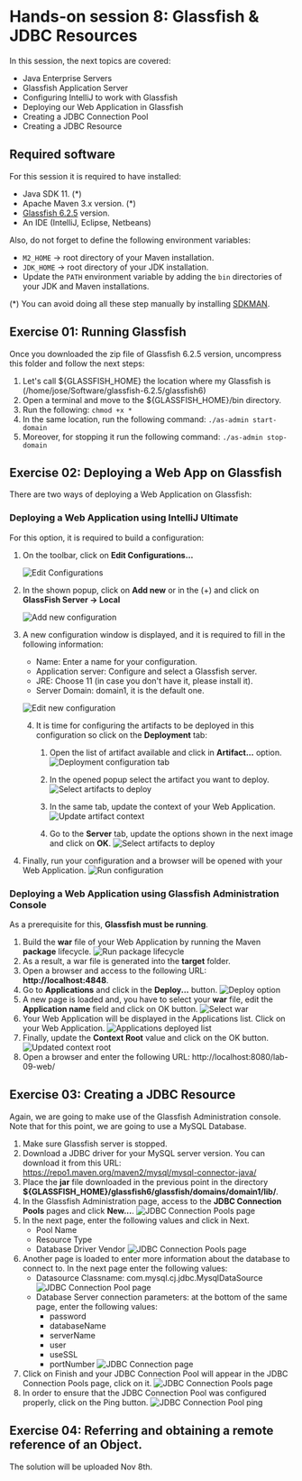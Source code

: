 
# Hands-on session 8: Glassfish & JDBC Resources

In this session, the next topics are covered:

- Java Enterprise Servers 
- Glassfish Application Server
- Configuring IntelliJ to work with Glassfish
- Deploying our Web Application in Glassfish
- Creating a JDBC Connection Pool
- Creating a JDBC Resource


## Required software

For this session it is required to have installed:

- Java SDK 11. (*)
- Apache Maven 3.x version. (*)
- [Glassfish 6.2.5](https://www.eclipse.org/downloads/download.php?file=/ee4j/glassfish/glassfish-6.2.5.zip) version.
- An IDE (IntelliJ, Eclipse, Netbeans)

Also, do not forget to define the following environment variables:

- `M2_HOME` -> root directory of your Maven installation.
- `JDK_HOME` -> root directory of your JDK installation.
- Update the `PATH` environment variable by adding the `bin` directories of your JDK and Maven installations.

(*) You can avoid doing all these step manually by installing
[SDKMAN](https://sdkman.io/).


## Exercise 01: Running Glassfish

Once you downloaded the zip file of Glassfish 6.2.5 version, uncompress this folder and follow the next steps:

1. Let's call ${GLASSFISH_HOME} the location where my Glassfish is (/home/jose/Software/glassfish-6.2.5/glassfish6)
2. Open a terminal and move to the ${GLASSFISH_HOME}/bin directory. 
3. Run the following: `chmod +x *`
4. In the same location, run the following command: `./as-admin start-domain`
5. Moreover, for stopping it run the following command: `./as-admin stop-domain`

## Exercise 02: Deploying a Web App on Glassfish

There are two ways of deploying a Web Application on Glassfish:

### Deploying a Web Application using IntelliJ Ultimate

For this option, it is required to build a configuration:

1. On the toolbar, click on **Edit Configurations...**

   ![Edit Configurations](images/e2_p1_configuration.png "Edit Configurations")

2. In the shown popup, click on **Add new** or in the (+) and click on **GlassFish Server -> Local**

   ![Add new configuration](images/e2_p1_new_configuration.png "Add new configuration")

3. A new configuration window is displayed, and it is required to fill in the following information:
   - Name: Enter a name for your configuration.
   - Application server: Configure and select a Glassfish server.
   - JRE: Choose 11 (in case you don't have it, please install it).
   - Server Domain: domain1, it is the default one.

   ![Edit new configuration](images/e2_p1_step1_configuration.png "Edit new configuration")

   4. It is time for configuring the artifacts to be deployed in this configuration so click on the **Deployment** tab:

      1. Open the list of artifact available and click in **Artifact...** option.
      ![Deployment configuration tab](images/e2_p1_step2_configuration.png "Deployment configuration tab")
   
      2. In the opened popup select the artifact you want to deploy.
      ![Select artifacts to deploy](images/e2_p1_step2_configuration_artifact_selection.png "Select artifacts to deploy")
   
      3. In the same tab, update the context of your Web Application.
      ![Update artifact context](images/e2_p1_step2_configuration_custom_context.png "Update artifact context")
   
      4. Go to the **Server** tab, update the options shown in the next image and click on **OK**.
      ![Select artifacts to deploy](images/e2_p1_step3.png "Select artifacts to deploy")

5. Finally, run your configuration and a browser will be opened with your Web Application.
   ![Run configuration](images/e2_p1_step4.png "Run configuration")


### Deploying a Web Application using Glassfish Administration Console

As a prerequisite for this, **Glassfish must be running**. 

1. Build the **war** file of your Web Application by running the Maven **package** lifecycle.
![Run package lifecycle](images/e2_p2_war_generation.png "Run package lifecycle")
2. As a result, a war file is generated into the **target** folder.
3. Open a browser and access to the following URL: **http://localhost:4848**.
4. Go to **Applications** and click in the **Deploy...** button.
![Deploy option](images/e2_p2_deploy_application.png "Deploy option")
5. A new page is loaded and, you have to select your **war** file, edit the **Application name** field and click on OK button.
![Select war](images/e2_p2_upload_war.png "Select war")
6. Your Web Application will be displayed in the Applications list. Click on your Web Application.
![Applications deployed list](images/e2_p2_list_apps.png "Applications deployed list")
7. Finally, update the **Context Root** value and click on the OK button.
![Updated context root](images/e2_p2_update_context.png "Updated context root")
8. Open a browser and enter the following URL: http://localhost:8080/lab-09-web/

## Exercise 03: Creating a JDBC Resource

Again, we are going to make use of the Glassfish Administration console. Note that for this point, we are going to use a MySQL Database.

1. Make sure Glassfish server is stopped.
2. Download a JDBC driver for your MySQL server version. You can download it from this URL: https://repo1.maven.org/maven2/mysql/mysql-connector-java/
3. Place the **jar** file downloaded in the previous point in the directory **${GLASSFISH_HOME}/glassfish6/glassfish/domains/domain1/lib/**.
4. In the Glassfish Administration page, access to the **JDBC Connection Pools** pages and click **New...**.
   ![JDBC Connection Pools page](images/e2_p3_jdbc_connection_pools.png "JDBC Connection Pools page")   
5. In the next page, enter the following values and click in Next.
   - Pool Name
   - Resource Type
   - Database Driver Vendor
   ![JDBC Connection Pools page](images/e2_p3_new_jdbc_pool_step1.png "JDBC Connection Pools page")
6. Another page is loaded to enter more information about the database to connect to. In the next page enter the following values:
   - Datasource Classname: com.mysql.cj.jdbc.MysqlDataSource
      ![JDBC Connection Pool page](images/e2_p3_new_jdbc_pool_step2.1.png "JDBC Connection Pool page")
   - Database Server connection parameters: at the bottom of the same page, enter the following values:
     * password
     * databaseName
     * serverName
     * user
     * useSSL
     * portNumber
     ![JDBC Connection page](images/e2_p3_new_jdbc_pool_step2.2.png "JDBC Connection page")
7. Click on Finish and your JDBC Connection Pool will appear in the JDBC Connection Pools page, click on it.
   ![JDBC Connection Pools page](images/e2_p3_new_jdbc_pool_step2.3.png "JDBC Connection Pools page")
8. In order to ensure that the JDBC Connection Pool was configured properly, click on the Ping button.
   ![JDBC Connection Pool ping](images/e2_p3_new_jdbc_pool_step2.4.png "JDBC Connection Pool ping")

## Exercise 04: Referring and obtaining a remote reference of an Object.

The solution will be uploaded Nov 8th.
